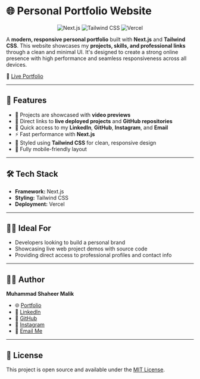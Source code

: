 # 🌐 Personal Portfolio Website

<div align="center">

![Next.js](https://img.shields.io/badge/Next.js-000000?style=for-the-badge&logo=next.js&logoColor=white)
![Tailwind CSS](https://img.shields.io/badge/Tailwind_CSS-38B2AC?style=for-the-badge&logo=tailwind-css&logoColor=white)
![Vercel](https://img.shields.io/badge/Vercel-000000?style=for-the-badge&logo=vercel&logoColor=white)

</div>

A **modern, responsive personal portfolio** built with **Next.js** and **Tailwind CSS**. This website showcases my **projects, skills, and professional links** through a clean and minimal UI. It's designed to create a strong online presence with high performance and seamless responsiveness across all devices.

🔗 [Live Portfolio](https://shaheer-portfolio-omega.vercel.app)

---

## 🚀 Features
- 🎥 Projects are showcased with **video previews**
- 🔗 Direct links to **live deployed projects** and **GitHub repositories**
- 💼 Quick access to my **LinkedIn**, **GitHub**, **Instagram**, and **Email**
- ⚡ Fast performance with **Next.js**
- 🎨 Styled using **Tailwind CSS** for clean, responsive design
- 📱 Fully mobile-friendly layout

---

## 🛠️ Tech Stack
- **Framework:** Next.js
- **Styling:** Tailwind CSS
- **Deployment:** Vercel

---

## 🧑‍💻 Ideal For
- Developers looking to build a personal brand  
- Showcasing live web project demos with source code  
- Providing direct access to professional profiles and contact info  

---

## 👨‍💻 Author
**Muhammad Shaheer Malik**  
- 🌐 [Portfolio](https://shaheer-portfolio-omega.vercel.app)  
- 💼 [LinkedIn](https://linkedin.com/in/malik-shaheer03)  
- 🐙 [GitHub](https://github.com/malik-shaheer03)  
- 📸 [Instagram](https://instagram.com/your_instagram_handle)  
- 📧 [Email Me](mailto:youremail@example.com)  

---

## 📜 License
This project is open source and available under the [MIT License](LICENSE).
